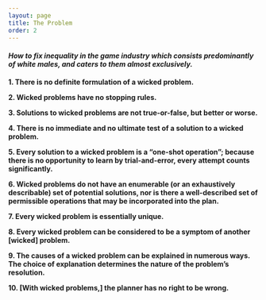 ```yaml
---
layout: page
title: The Problem
order: 2
---
```


#### _How to fix inequality in the game industry which consists predominantly of white males, and caters to them almost exclusively._

**1. There is no definite formulation of a wicked problem.**

**2. Wicked problems have no stopping rules.**

**3. Solutions to wicked problems are not true-or-false, but better or worse.**

**4. There is no immediate and no ultimate test of a solution to a wicked problem.**

**5. Every solution to a wicked problem is a “one-shot operation”; because there is no opportunity to learn by trial-and-error, every attempt counts significantly.**

**6. Wicked problems do not have an enumerable (or an exhaustively describable) set of potential solutions, nor is there a well-described set of permissible operations that may be incorporated into the plan.**

**7. Every wicked problem is essentially unique.**

**8. Every wicked problem can be considered to be a symptom of another [wicked] problem.**

**9. The causes of a wicked problem can be explained in numerous ways. The choice of explanation determines the nature of the problem’s resolution.**

**10. [With wicked problems,] the planner has no right to be wrong.**